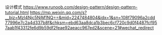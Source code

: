设计模式
https://www.runoob.com/design-pattern/design-pattern-tutorial.html
https://mp.weixin.qq.com/s?__biz=MzI4Njc5NjM1NQ==&mid=2247484804&idx=1&sn=108f79096a2cdd77996e7c2a4d337b8f&chksm=ebd63aa8dca1b3bec6cf720c9d0f4487fcf957aab1f43312fe6d9b59df2feae92aeacc967ed2&scene=21#wechat_redirect